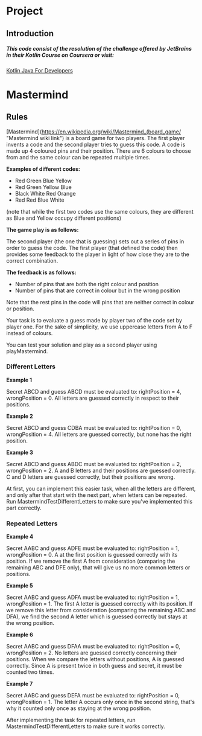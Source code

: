 # Project

## Introduction
##### This code consist of the resolution of the challenge offered by JetBrains in their Kotlin Course on Coursera or visit: 
[Kotlin Java For Developers](https://www.coursera.org/learn/kotlin-for-java-developers?/ "Kotlin Java for Developers")


# Mastermind

## Rules
[Mastermind](https://en.wikipedia.org/wiki/Mastermind_(board_game/ "Mastermind wiki link") is a board game for two players. The first player invents a code and the second player tries to guess this code. A code is made up 4 coloured pins and their position. There are 6 colours to choose from and the same colour can be repeated multiple times.

**Examples of different codes:**

* Red Green Blue Yellow
* Red Green Yellow Blue
* Black White Red Orange
* Red Red Blue White

(note that while the first two codes use the same colours, they are different as Blue and Yellow occupy different positions)

**The game play is as follows:**

The second player (the one that is guessing) sets out a series of pins in order to guess the code. The first player (that defined the code) then provides some feedback to the player in light of how close they are to the correct combination.

**The feedback is as follows:**

* Number of pins that are both the right colour and position
* Number of pins that are correct in colour but in the wrong position

Note that the rest pins in the code will pins that are neither correct in colour or position.

Your task is to evaluate a guess made by player two of the code set by player one. For the sake of simplicity, we use uppercase letters from A to F instead of colours.

You can test your solution and play as a second player using playMastermind.

### Different Letters

**Example 1**

Secret ABCD and guess ABCD must be evaluated to: rightPosition = 4, wrongPosition = 0. All letters are guessed correctly in respect to their positions.

**Example 2**

Secret ABCD and guess CDBA must be evaluated to: rightPosition = 0, wrongPosition = 4. All letters are guessed correctly, but none has the right position.

**Example 3**

Secret ABCD and guess ABDC must be evaluated to: rightPosition = 2, wrongPosition = 2. A and B letters and their positions are guessed correctly. C and D letters are guessed correctly, but their positions are wrong.

At first, you can implement this easier task, when all the letters are different, and only after that start with the next part, when letters can be repeated. Run MastermindTestDifferentLetters to make sure you've implemented this part correctly.

### Repeated Letters

**Example 4**

Secret AABC and guess ADFE must be evaluated to: rightPosition = 1, wrongPosition = 0. A at the first position is guessed correctly with its position. If we remove the first A from consideration (comparing the remaining ABC and DFE only), that will give us no more common letters or positions.

**Example 5**

Secret AABC and guess ADFA must be evaluated to: rightPosition = 1, wrongPosition = 1. The first A letter is guessed correctly with its position. If we remove this letter from consideration (comparing the remaining ABC and DFA), we find the second A letter which is guessed correctly but stays at the wrong position.

**Example 6**

Secret AABC and guess DFAA must be evaluated to: rightPosition = 0, wrongPosition = 2. No letters are guessed correctly concerning their positions. When we compare the letters without positions, A is guessed correctly. Since A is present twice in both guess and secret, it must be counted two times.

**Example 7**

Secret AABC and guess DEFA must be evaluated to: rightPosition = 0, wrongPosition = 1. The letter A occurs only once in the second string, that's why it counted only once as staying at the wrong position.

After implementing the task for repeated letters, run MastermindTestDifferentLetters to make sure it works correctly.


